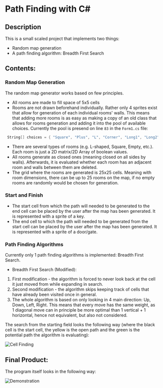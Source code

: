 # Path Finding with C#

## Description

This is a small scaled project that implements two things:
* Random map generation
* A path finding algorithm: Breadth First Search

## Contents:

### Random Map Generation

The random map generator works based on few principles.

* All rooms are made to fill space of 5x5 cells
* Rooms are not drawn beforehand individually. Rather only 4 sprites exist that allow for generation of each individual rooms' walls. This means that adding more rooms is as easy as making a copy of an old class that allows for rooms generation and adding it into the pool of available choices. Currently the pool is presend on line `83` in the `Form1.cs` file: 
```C#
 String[] choices = { "Square", "Plus", "L", "Corner", "Long1", "Long2", "Funnel", "Empty" };
````
* There are several types of rooms (e.g. L-shaped, Square, Empty, etc.). Each room is just a 2D matrix/2D Array of boolean values.
* All rooms generate as closed ones (meaning closed on all sides by walls). Afterwards, it is evaluated whether each room has an adjacent room and walls between them are deleted.
* The grid where the rooms are generated is 25x25 cells. Meaning with room dimensions, there can be up to 25 rooms on the map, if no empty rooms are randomly would be chosen for generation.

### Start and Finish

* The start cell from which  the path will needed to be generated to the end cell can be placed by the user after the map has been generated. It is represented with a sprite of a key.
* The end  cell to which the path will needed to be generated from the start cell can be placed by the user after the map  has been generated. It is represented with a sprite of a door/gate.

### Path Finding Algorithms

Currently only 1 path finding algorithms is implemented: Breadth First Search.

* Breadth First Search (Modified):
1. First modification - the algorithm is forced to never look back at the cell it just moved from while expanding in search.
2. Second modification - the algorithm skips keeping track of cells that have already been visited once in general.
3. The whole algorithm is based on only looking in 4 main direction: Up, Down, Left, Right. This means that every move has the same weight, as 1 diagonal move can in principle be more optimal than 1 vertical + 1 horizontal, hence not equivalent, but also not considered.

The search from the starting field looks the following way (where the black cell is the start cell, the yellow is the open path and the green is the potential path the algorithm is evaluating):

![](https://github.com/Si-ja/Path-Finding-with-C-/blob/master/Graphics/Examples/CellFinding.gif "Cell Finding")

## Final Product:

The program itself looks in the following way:

![](https://github.com/Si-ja/Path-Finding-with-C-/blob/master/Graphics/Examples/Demonstaration.gif "Demonstration")
